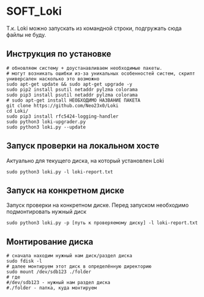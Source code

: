 # SOFT_Loki

Т.к. Loki можно запускать из командной строки, подгружать сюда файлы не буду.

## Инструкция по установке

```
# обновляем систему + доустанавливаем необходимые пакеты.
# могут возникать ошибки из-за уникальных особенностей систем, скрипт универсален насколько это возможно
sudo apt-get update && sudo apt-get upgrade -y
sudo pip2 install psutil netaddr pylzma colorama
sudo pip3 install psutil netaddr pylzma colorama
# sudo apt-get install НЕОБХОДИМО НАЗВАНИЕ ПАКЕТА
git clone https://github.com/Neo23x0/Loki
cd Loki/
sudo pip3 install rfc5424-logging-handler
sudo python3 loki-upgrader.py
sudo python3 loki.py --update
```

## Запуск проверки на локальном хосте

Актуально для текущего диска, на который установлен Loki

```
sudo python3 loki.py -l loki-report.txt
```

## Запуск на конкретном диске

Запуск проверки на конкретном диске. Перед запуском необходимо подмонтировать нужный диск

```
sudo python3 loki.py -p [путь к проверяемому диску] -l loki-report.txt
```

## Монтирование диска

```
# сначала находим нужный нам диск/раздел диска
sudo fdisk -l
# далее монтируем этот диск в определённую директорию
sudo mount /dev/sdb123 ./folder
# где
#/dev/sdb123 - нужный нам раздел диска
#./folder - папка, куда монтируем
```
